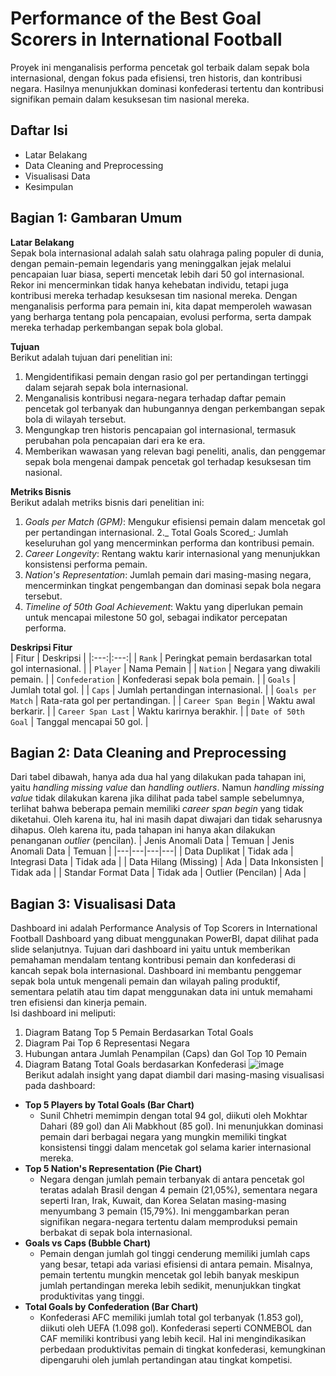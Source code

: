 # Performance of the Best Goal Scorers in International Football
Proyek ini menganalisis performa pencetak gol terbaik dalam sepak bola internasional, dengan fokus pada efisiensi, tren historis, dan kontribusi negara. Hasilnya menunjukkan dominasi konfederasi tertentu dan kontribusi signifikan pemain dalam kesuksesan tim nasional mereka.

## Daftar Isi
- Latar Belakang
- Data Cleaning and Preprocessing
- Visualisasi Data
- Kesimpulan

## Bagian 1: Gambaran Umum
**Latar Belakang**<br>
Sepak bola internasional adalah salah satu olahraga paling populer di dunia, dengan pemain-pemain legendaris yang meninggalkan jejak melalui pencapaian luar biasa, seperti mencetak lebih dari 50 gol internasional. Rekor ini mencerminkan tidak hanya kehebatan individu, tetapi juga kontribusi mereka terhadap kesuksesan tim nasional mereka. Dengan menganalisis performa para pemain ini, kita dapat memperoleh wawasan yang berharga tentang pola pencapaian, evolusi performa, serta dampak mereka terhadap perkembangan sepak bola global.

**Tujuan**<br>
Berikut adalah tujuan dari penelitian ini:
1. Mengidentifikasi pemain dengan rasio gol per pertandingan tertinggi dalam sejarah sepak bola internasional.
2. Menganalisis kontribusi negara-negara terhadap daftar pemain pencetak gol terbanyak dan hubungannya dengan perkembangan sepak bola di wilayah tersebut.
3. Mengungkap tren historis pencapaian gol internasional, termasuk perubahan pola pencapaian dari era ke era.
4. Memberikan wawasan yang relevan bagi peneliti, analis, dan penggemar sepak bola mengenai dampak pencetak gol terhadap kesuksesan tim nasional.

**Metriks Bisnis**<br>
Berikut adalah metriks bisnis dari penelitian ini:
1. _Goals per Match (GPM)_: Mengukur efisiensi pemain dalam mencetak gol per pertandingan internasional.
2._ Total Goals Scored_: Jumlah keseluruhan gol yang mencerminkan performa dan kontribusi pemain.
3. _Career Longevity_: Rentang waktu karir internasional yang menunjukkan konsistensi performa pemain.
4. _Nation's Representation_: Jumlah pemain dari masing-masing negara, mencerminkan tingkat pengembangan dan dominasi sepak bola negara tersebut.
5. _Timeline of 50th Goal Achievement_: Waktu yang diperlukan pemain untuk mencapai milestone 50 gol, sebagai indikator percepatan performa.

**Deskripsi Fitur**<br>
| Fitur | Deskripsi |
|:---:|:---:|
| `Rank` | Peringkat pemain berdasarkan total gol internasional. |
| `Player` | Nama Pemain |
| `Nation` | Negara yang diwakili pemain. |
| `Confederation` | Konfederasi sepak bola pemain. |
| `Goals` | Jumlah total gol. |
| `Caps` | Jumlah pertandingan internasional. |
| `Goals per Match` | Rata-rata gol per pertandingan. |
| `Career Span Begin` | Waktu awal berkarir. |
| `Career Span Last` | Waktu karirnya berakhir. |
| `Date of 50th Goal` | Tanggal mencapai 50 gol. |

## Bagian 2: Data Cleaning and Preprocessing
Dari tabel dibawah, hanya ada dua hal yang dilakukan pada tahapan ini, yaitu _handling missing value_ dan _handling outliers_. Namun _handling missing value_ tidak dilakukan karena jika dilihat pada tabel sample sebelumnya, terlihat bahwa beberapa pemain memiliki _career span begin_ yang tidak diketahui. Oleh karena itu, hal ini masih dapat diwajari dan tidak seharusnya dihapus. Oleh karena itu, pada tahapan ini hanya akan dilakukan penanganan _outlier_ (pencilan).
| Jenis Anomali Data | Temuan | Jenis Anomali Data | Temuan |
|---|---|---|---|
| Data Duplikat | Tidak ada | Integrasi Data | Tidak ada |
| Data Hilang (Missing) | Ada | Data Inkonsisten | Tidak ada |
| Standar Format Data | Tidak ada | Outlier (Pencilan) | Ada |

## Bagian 3: Visualisasi Data
Dashboard ini adalah Performance Analysis of Top Scorers in International Football Dashboard yang dibuat menggunakan PowerBI, dapat dilihat pada slide selanjutnya. Tujuan dari dashboard ini yaitu untuk memberikan pemahaman mendalam tentang kontribusi pemain dan konfederasi di kancah sepak bola internasional. Dashboard ini membantu penggemar sepak bola untuk mengenali pemain dan wilayah paling produktif, sementara pelatih atau tim dapat menggunakan data ini untuk memahami tren efisiensi dan kinerja pemain.<br>
Isi dashboard ini meliputi:
1. Diagram Batang Top 5 Pemain Berdasarkan Total Goals
2. Diagram Pai Top 6 Representasi Negara
3. Hubungan antara Jumlah Penampilan (Caps) dan Gol  Top 10 Pemain
4. Diagram Batang Total Goals berdasarkan Konfederasi
![image](https://github.com/user-attachments/assets/78bd553c-708a-4b46-b59b-cdd34615e23f)<br>
Berikut adalah insight yang dapat diambil dari masing-masing visualisasi pada dashboard:
- **Top 5 Players by Total Goals (Bar Chart)**  
   - Sunil Chhetri memimpin dengan total 94 gol, diikuti oleh Mokhtar Dahari (89 gol) dan Ali Mabkhout (85 gol). Ini menunjukkan dominasi pemain dari berbagai negara yang mungkin memiliki tingkat konsistensi tinggi dalam mencetak gol selama karier internasional mereka.
- **Top 5 Nation's Representation (Pie Chart)**  
   - Negara dengan jumlah pemain terbanyak di antara pencetak gol teratas adalah Brasil dengan 4 pemain (21,05%), sementara negara seperti Iran, Irak, Kuwait, dan Korea Selatan masing-masing menyumbang 3 pemain (15,79%). Ini menggambarkan peran signifikan negara-negara tertentu dalam memproduksi pemain berbakat di sepak bola internasional.
- **Goals vs Caps (Bubble Chart)**  
   - Pemain dengan jumlah gol tinggi cenderung memiliki jumlah caps yang besar, tetapi ada variasi efisiensi di antara pemain. Misalnya, pemain tertentu mungkin mencetak gol lebih banyak meskipun jumlah pertandingan mereka lebih sedikit, menunjukkan tingkat produktivitas yang tinggi.
- **Total Goals by Confederation (Bar Chart)**  
   - Konfederasi AFC memiliki jumlah total gol terbanyak (1.853 gol), diikuti oleh UEFA (1.098 gol). Konfederasi seperti CONMEBOL dan CAF memiliki kontribusi yang lebih kecil. Hal ini mengindikasikan perbedaan produktivitas pemain di tingkat konfederasi, kemungkinan dipengaruhi oleh jumlah pertandingan atau tingkat kompetisi.
